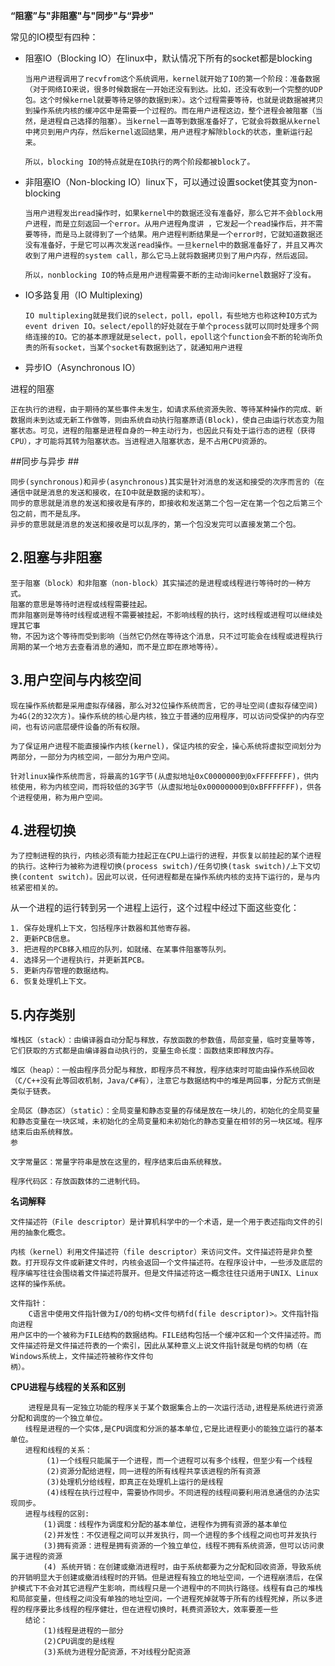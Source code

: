 **“阻塞”与"非阻塞"与"同步"与“异步"**

常见的IO模型有四种：

- 阻塞IO（Blocking IO）在linux中，默认情况下所有的socket都是blocking

  ```
  当用户进程调用了recvfrom这个系统调用，kernel就开始了IO的第一个阶段：准备数据（对于网络IO来说，很多时候数据在一开始还没有到达。比如，还没有收到一个完整的UDP包。这个时候kernel就要等待足够的数据到来）。这个过程需要等待，也就是说数据被拷贝到操作系统内核的缓冲区中是需要一个过程的。而在用户进程这边，整个进程会被阻塞（当然，是进程自己选择的阻塞）。当kernel一直等到数据准备好了，它就会将数据从kernel中拷贝到用户内存，然后kernel返回结果，用户进程才解除block的状态，重新运行起来。
  
  所以，blocking IO的特点就是在IO执行的两个阶段都被block了。
  ```

- 非阻塞IO（Non-blocking IO）linux下，可以通过设置socket使其变为non-blocking

  ```
  当用户进程发出read操作时，如果kernel中的数据还没有准备好，那么它并不会block用户进程，而是立刻返回一个error。从用户进程角度讲 ，它发起一个read操作后，并不需要等待，而是马上就得到了一个结果。用户进程判断结果是一个error时，它就知道数据还没有准备好，于是它可以再次发送read操作。一旦kernel中的数据准备好了，并且又再次收到了用户进程的system call，那么它马上就将数据拷贝到了用户内存，然后返回。
  
  所以，nonblocking IO的特点是用户进程需要不断的主动询问kernel数据好了没有。
  ```

- IO多路复用（IO Multiplexing)	

  ```
  IO multiplexing就是我们说的select，poll，epoll，有些地方也称这种IO方式为event driven IO。select/epoll的好处就在于单个process就可以同时处理多个网络连接的IO。它的基本原理就是select，poll，epoll这个function会不断的轮询所负责的所有socket，当某个socket有数据到达了，就通知用户进程
  ```

- 异步IO（Asynchronous IO）

进程的阻塞

```
正在执行的进程，由于期待的某些事件未发生，如请求系统资源失败、等待某种操作的完成、新数据尚未到达或无新工作做等，则由系统自动执行阻塞原语(Block)，使自己由运行状态变为阻塞状态。可见，进程的阻塞是进程自身的一种主动行为，也因此只有处于运行态的进程（获得CPU），才可能将其转为阻塞状态。当进程进入阻塞状态，是不占用CPU资源的。
```

##同步与异步 ##

	同步(synchronous)和异步(asynchronous)其实是针对消息的发送和接受的次序而言的（在通信中就是消息的发送和接收，在IO中就是数据的读和写）。
	同步的意思就是消息的发送和接收是有序的，即接收和发送第二个包一定在第一个包之后第三个包之前，而不是乱序。
	异步的意思就是消息的发送和接收是可以乱序的，第一个包没发完可以直接发第二个包。

## 2.阻塞与非阻塞 ##

    至于阻塞（block）和非阻塞（non-block）其实描述的是进程或线程进行等待时的一种方式。
    阻塞的意思是等待时进程或线程需要挂起。
    而非阻塞则是等待时线程或进程不需要被挂起，不影响线程的执行，这时线程或进程可以继续处理其它事
    物，不因为这个等待而受到影响（当然它仍然在等待这个消息，只不过可能会在线程或进程执行周期的某一个地方去查看消息的通知，而不是立即在原地等待）。

##  3.用户空间与内核空间 ##

```
现在操作系统都是采用虚拟存储器，那么对32位操作系统而言，它的寻址空间(虚拟存储空间)为4G(2的32次方)。操作系统的核心是内核，独立于普通的应用程序，可以访问受保护的内存空间，也有访问底层硬件设备的所有权限。

为了保证用户进程不能直接操作内核(kernel)，保证内核的安全，操心系统将虚拟空间划分为两部分，一部分为内核空间，一部分为用户空间。

针对linux操作系统而言，将最高的1G字节(从虚拟地址0xC0000000到0xFFFFFFFF)，供内核使用，称为内核空间，而将较低的3G字节（从虚拟地址0x00000000到0xBFFFFFFF)，供各个进程使用，称为用户空间。
```



## 4.进程切换 ##
```
为了控制进程的执行，内核必须有能力挂起正在CPU上运行的进程，并恢复以前挂起的某个进程的执行。这种行为被称为进程切换(process switch)/任务切换(task switch)/上下文切换(content switch)。因此可以说，任何进程都是在操作系统内核的支持下运行的，是与内核紧密相关的。
```

从一个进程的运行转到另一个进程上运行，这个过程中经过下面这些变化：

    1. 保存处理机上下文，包括程序计数器和其他寄存器。
    2. 更新PCB信息。
    3. 把进程的PCB移入相应的队列，如就绪、在某事件阻塞等队列。
    4. 选择另一个进程执行，并更新其PCB。
    5. 更新内存管理的数据结构。
    6. 恢复处理机上下文。


## 5.内存类别 ##


    堆栈区（stack）：由编译器自动分配与释放，存放函数的参数值，局部变量，临时变量等等，它们获取的方式都是由编译器自动执行的，变量生命长度：函数结束即释放内存。
    
    堆区（heap）：一般由程序员分配与释放，即程序员不释放，程序结束时可能由操作系统回收（C/C++没有此等回收机制，Java/C#有），注意它与数据结构中的堆是两回事，分配方式倒是类似于链表。
    
    全局区（静态区）（static）：全局变量和静态变量的存储是放在一块儿的，初始化的全局变量和静态变量在一块区域，未初始化的全局变量和未初始化的静态变量在相邻的另一块区域。程序结束后由系统释放。
    参
    
    文字常量区：常量字符串是放在这里的，程序结束后由系统释放。
        
    程序代码区：存放函数体的二进制代码。

**名词解释**

	文件描述符（File descriptor）是计算机科学中的一个术语，是一个用于表述指向文件的引用的抽象化概念。
	
	内核（kernel）利用文件描述符（file descriptor）来访问文件。文件描述符是非负整数。打开现存文件或新建文件时，内核会返回一个文件描述符。在程序设计中，一些涉及底层的程序编写往往会围绕着文件描述符展开。但是文件描述符这一概念往往只适用于UNIX、Linux这样的操作系统。
	
	文件指针：
		C语言中使用文件指针做为I/O的句柄<文件句柄fd(file descriptor)>。文件指针指向进程
	用户区中的一个被称为FILE结构的数据结构。FILE结构包括一个缓冲区和一个文件描述符。而文件描述符是文件描述符表的一个索引，因此从某种意义上说文件指针就是句柄的句柄（在Windows系统上，文件描述符被称作文件句
	柄）。

**CPU进程与线程的关系和区别**

        进程是具有一定独立功能的程序关于某个数据集合上的一次运行活动,进程是系统进行资源分配和调度的一个独立单位。
    　　线程是进程的一个实体,是CPU调度和分派的基本单位,它是比进程更小的能独立运行的基本单位。
    　　进程和线程的关系：
    	    (1)一个线程只能属于一个进程，而一个进程可以有多个线程，但至少有一个线程
    	    (2)资源分配给进程，同一进程的所有线程共享该进程的所有资源
    	    (3)处理机分给线程，即真正在处理机上运行的是线程
    	    (4)线程在执行过程中，需要协作同步。不同进程的线程间要利用消息通信的办法实现同步。
    　　进程与线程的区别:
        　　(1)调度：线程作为调度和分配的基本单位，进程作为拥有资源的基本单位
        　　(2)并发性：不仅进程之间可以并发执行，同一个进程的多个线程之间也可并发执行
        　　(3)拥有资源：进程是拥有资源的一个独立单位，线程不拥有系统资源，但可以访问隶属于进程的资源
        　　(4) 系统开销：在创建或撤消进程时，由于系统都要为之分配和回收资源，导致系统的开销明显大于创建或撤消线程时的开销。但是进程有独立的地址空间，一个进程崩溃后，在保护模式下不会对其它进程产生影响，而线程只是一个进程中的不同执行路径。线程有自己的堆栈和局部变量，但线程之间没有单独的地址空间，一个进程死掉就等于所有的线程死掉，所以多进程的程序要比多线程的程序健壮，但在进程切换时，耗费资源较大，效率要差一些
    　　结论：
        　　(1)线程是进程的一部分
        　　(2)CPU调度的是线程
        　　(3)系统为进程分配资源，不对线程分配资源